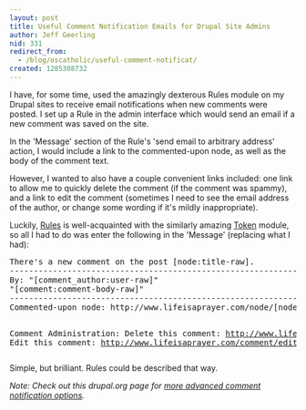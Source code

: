 ```yaml
---
layout: post
title: Useful Comment Notification Emails for Drupal Site Admins
author: Jeff Geerling
nid: 331
redirect_from:
  - /blog/oscatholic/useful-comment-notificat/
created: 1285308732
---
```

<p>I have, for some time, used the amazingly dexterous Rules module on my Drupal sites to receive email notifications when new comments were posted. I set up a Rule in the admin interface which would send an email if a new comment was saved on the site.</p>
<p>In the &#39;Message&#39; section of the Rule&#39;s &#39;send email to arbitrary address&#39; action, I would include a link to the commented-upon node, as well as the body of the comment text.</p>
<p>However, I wanted to also have a couple convenient links included: one link to allow me to quickly delete the comment (if the comment was spammy), and a link to edit the comment (sometimes I need to see the email address of the author, or change some wording if it&#39;s mildly inappropriate).</p>
<p>Luckily, <a href="http://drupal.org/project/rules">Rules</a> is well-acquainted with the similarly amazing <a href="http://drupal.org/project/token">Token</a> module, so all I had to do was enter the following in the &#39;Message&#39; (replacing what I had):</p>
<pre>There&#39;s a new comment on the post [node:title-raw].
--------------------------------------------------------------------------------
By: &quot;[comment_author:user-raw]&quot;
&quot;[comment:comment-body-raw]&quot;
--------------------------------------------------------------------------------
Commented-upon node: http://www.lifeisaprayer.com/node/[node:nid]

Comment Administration:
Delete this comment: http://www.lifeisaprayer.com/comment/delete/[comment:comment-cid]
Edit this comment: http://www.lifeisaprayer.com/comment/edit/[comment:comment-cid]</pre>
<p>Simple, but brilliant. Rules could be described that way.</p>
<p><em>Note: Check out this drupal.org page for <a href="http://groups.drupal.org/node/15928">more advanced comment notification options</a>.</em></p>
